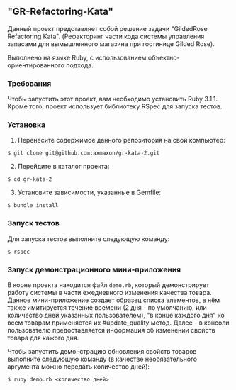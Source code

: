 ## "GR-Refactoring-Kata"

Данный проект представляет собой решение задачи "GildedRose Refactoring Kata".
(Рефакторинг части кода системы управления запасами для вымышленного магазина при гостинице Gilded Rose).

Выполнено на языке Ruby, с использованием объектно-ориентированного подхода.

### Требования

Чтобы запустить этот проект, вам необходимо установить Ruby 3.1.1. 
Кроме того, проект использует библиотеку RSpec для запуска тестов.

### Установка

1. Перенесите содержимое данного репозитория на свой компьютер:

```
$ git clone git@github.com:axmaxon/gr-kata-2.git
```

2. Перейдите в каталог проекта:

```
$ cd gr-kata-2
```

3. Установите зависимости, указанные в Gemfile:

```
$ bundle install
```

### Запуск тестов

Для запуска тестов выполните следующую команду:

```
$ rspec
```

### Запуск демонстрационного мини-приложения

В корне проекта находится файл `demo.rb`, который демонстрирует работу системы в части ежедневного изменения качества товара.
Данное мини-приложение создает образец списка элементов, в нём также имитируется течение времени 
(2 дня - по умолчанию, или количество дней указанных пользователем), "в конце каждого дня"  ко всем товарам применяется их
#update_quality метод. Далее - в консоли пользователю предоставляется информация об изменении свойств товара для кажого дня.

Чтобы запустить демонстрацию обновления свойств товаров выполните следующую команду (в качестве необязательного аргумента можно 
передать количество дней):

```
$ ruby demo.rb <количество дней>
```
